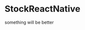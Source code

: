 <!-- 
npm i react-native-elements --save
yarn add react-navigation
npm install -g iconfont
npm i react-native-vector-icons --save && react-native link react-native-vector-icons
 -->



# StockReactNative
something will be better
